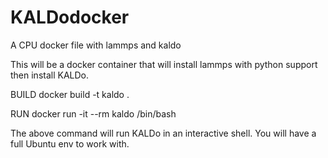 # KALDodocker
A CPU docker file with lammps and kaldo


This will be a docker container that will install lammps with python support then install KALDo.


BUILD
docker build -t kaldo .

RUN
docker run -it --rm  kaldo /bin/bash


The above command will run KALDo in an interactive shell. You will have a full Ubuntu env to work with.
